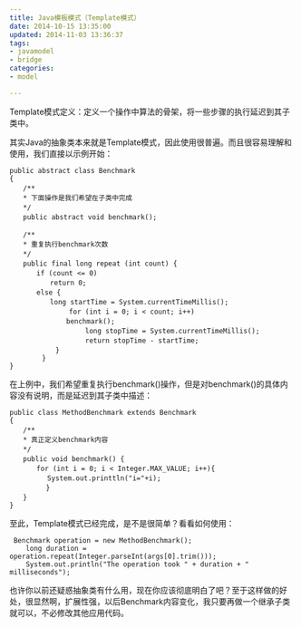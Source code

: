 ```yaml
---
title: Java模板模式（Template模式）
date: 2014-10-15 13:35:00
updated: 2014-11-03 13:36:37
tags: 
- javamodel
- bridge
categories: 
- model

---
```

Template模式定义：定义一个操作中算法的骨架，将一些步骤的执行延迟到其子类中。

其实Java的抽象类本来就是Template模式，因此使用很普遍。而且很容易理解和使用，我们直接以示例开始：


<!--more-->


    public abstract class Benchmark
    {
    　　/**
    　　* 下面操作是我们希望在子类中完成
    　　*/
    　　public abstract void benchmark();
    
    　　/**
    　　* 重复执行benchmark次数
    　　*/
    　　public final long repeat (int count) {
    　　　　if (count <= 0)
    　　　　　　return 0;
    　　　　else {
    　　　　　　long startTime = System.currentTimeMillis();
    　　　　        for (int i = 0; i < count; i++)
    　　　　　　    benchmark();
    　　　　            long stopTime = System.currentTimeMillis();
    　　　　            return stopTime - startTime;
    　　        }
            }
    }
在上例中，我们希望重复执行benchmark()操作，但是对benchmark()的具体内容没有说明，而是延迟到其子类中描述：

    public class MethodBenchmark extends Benchmark
    {
    　　/**
    　　* 真正定义benchmark内容
    　　*/
    　　public void benchmark() {
    　　　　for (int i = 0; i < Integer.MAX_VALUE; i++){
    　　　 　　System.out.printtln("i="+i);　 　　
    　　　    }
    　　}
    }


至此，Template模式已经完成，是不是很简单？看看如何使用：
   

     Benchmark operation = new MethodBenchmark();
        long duration = operation.repeat(Integer.parseInt(args[0].trim()));
        System.out.println("The operation took " + duration + " milliseconds");

也许你以前还疑惑抽象类有什么用，现在你应该彻底明白了吧？至于这样做的好处，很显然啊，扩展性强，以后Benchmark内容变化，我只要再做一个继承子类就可以，不必修改其他应用代码。

